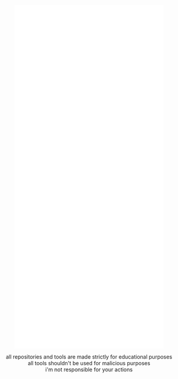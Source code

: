 <p align=center>
  <img align="center" src="/github-metrics.svg" alt="Metrics" width="400">
</p>
<p align=center>
  all repositories and tools are made strictly for educational purposes<br>
  all tools shouldn't be used for malicious purposes<br>
  i'm not responsible for your actions<br>
</p>
